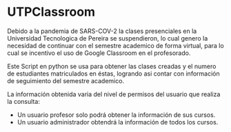 # UTPClassroom

Debido a la pandemia de SARS-COV-2 la clases presenciales en la Universidad Tecnologica de Pereira se suspendieron, lo cual genero la necesidad de continuar con el semestre academico de forma virtual, para lo cual se incentivo el uso de Google Classroom en el profesorado. 

Este Script en python se usa para obtener las clases creadas y el numero de estudiantes matriculados en éstas, logrando asi contar con información de seguimiento del semestre academico.

La información obtenida varia del nivel de permisos del usuario que realiza la consulta:

* Un usuario profesor solo podrá obtener la información de sus cursos. 
* Un usuario administrador obtendrá la información de todos los cursos.





